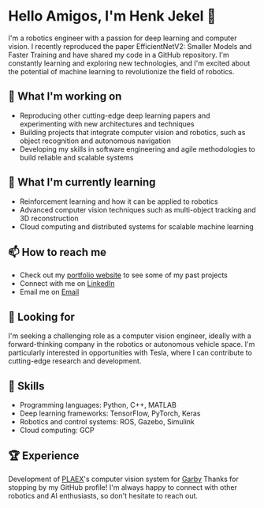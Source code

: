 # Hello Amigos, I'm Henk Jekel 👋

I'm a robotics engineer with a passion for deep learning and computer vision. I recently reproduced the paper EfficientNetV2: Smaller Models and Faster Training and have shared my code in a GitHub repository. I'm constantly learning and exploring new technologies, and I'm excited about the potential of machine learning to revolutionize the field of robotics.

## 🔭 What I'm working on
- Reproducing other cutting-edge deep learning papers and experimenting with new architectures and techniques
- Building projects that integrate computer vision and robotics, such as object recognition and autonomous navigation
- Developing my skills in software engineering and agile methodologies to build reliable and scalable systems

## 🌱 What I'm currently learning
- Reinforcement learning and how it can be applied to robotics
- Advanced computer vision techniques such as multi-object tracking and 3D reconstruction
- Cloud computing and distributed systems for scalable machine learning

## 📫 How to reach me
- Check out my [portfolio website](https://hajekel.github.io/) to see some of my past projects 
- Connect with me on [LinkedIn](https://www.linkedin.com/in/henk-jekel-748054259/)
- Email me on [Email](mailto:hendrikjekel@gmail.com)

## 💼 Looking for
I'm seeking a challenging role as a computer vision engineer, ideally with a forward-thinking company in the robotics or autonomous vehicle space. I'm particularly interested in opportunities with Tesla, where I can contribute to cutting-edge research and development.

## 🚀 Skills
- Programming languages: Python, C++, MATLAB
- Deep learning frameworks: TensorFlow, PyTorch, Keras
- Robotics and control systems: ROS, Gazebo, Simulink
- Cloud computing: GCP

## 🏆 Experience
Development of [PLAEX](https://plaex.net/)'s computer vision system for [Garby](https://plaex.net/products/garby/)
Thanks for stopping by my GitHub profile! I'm always happy to connect with other robotics and AI enthusiasts, so don't hesitate to reach out.


